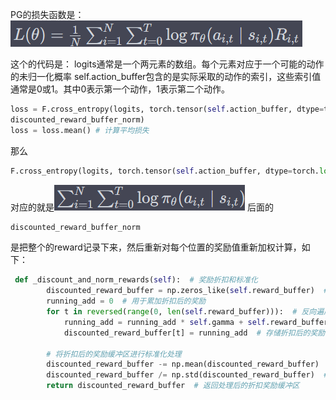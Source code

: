 
PG的损失函数是： 
![](images/Pasted%20image%2020230820171157.png)

这个的代码是：
logits通常是一个两元素的数组。每个元素对应于一个可能的动作的未归一化概率
self.action_buffer包含的是实际采取的动作的索引，这些索引值通常是0或1。其中0表示第一个动作，1表示第二个动作。
```python
loss = F.cross_entropy(logits, torch.tensor(self.action_buffer, dtype=torch.long), reduction='none') * torch.tensor(  
discounted_reward_buffer_norm)  
loss = loss.mean() # 计算平均损失
```
那么

```python
F.cross_entropy(logits, torch.tensor(self.action_buffer, dtype=torch.long), reduction='none')
```
对应的就是![](images/Pasted%20image%2020230820171643.png)
后面的
```python
discounted_reward_buffer_norm
```
是把整个的reward记录下来，然后重新对每个位置的奖励值重新加权计算，如下：

```python
 def _discount_and_norm_rewards(self):  # 奖励折扣和标准化
        discounted_reward_buffer = np.zeros_like(self.reward_buffer)  # 初始化折扣后的奖励缓冲区
        running_add = 0  # 用于累加折扣后的奖励
        for t in reversed(range(0, len(self.reward_buffer))):  # 反向遍历奖励缓冲区
            running_add = running_add * self.gamma + self.reward_buffer[t]  # 计算折扣后的奖励
            discounted_reward_buffer[t] = running_add  # 存储折扣后的奖励

        # 将折扣后的奖励缓冲区进行标准化处理
        discounted_reward_buffer -= np.mean(discounted_reward_buffer)  # 减去均值
        discounted_reward_buffer /= np.std(discounted_reward_buffer)  # 除以标准差
        return discounted_reward_buffer  # 返回处理后的折扣奖励缓冲区

```

















